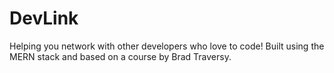 # DevLink
Helping you network with other developers who love to code! Built using the MERN stack and based on a course by Brad Traversy. 
